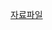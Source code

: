 [자료파일](https://github.com/BuMinKyoo/MyPrivate/blob/main/Chapter1.%20AI%EB%A5%BC%20%EC%9C%84%ED%95%9C%20%EA%B8%B0%EC%B4%88%20%EC%88%98%ED%95%99%20%EA%B0%95%EC%9D%98%EC%9E%90%EB%A3%8C.pdf)
